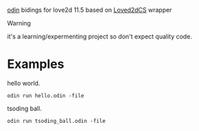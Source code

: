 [odin](https://odin-lang.org) bidings for love2d 11.5 based on [Loved2dCS](https://github.com/endlesstravel/Love2dCS) wrapper

> [!WARNING]  
> it's a learning/expermenting project so don't expect quality code.

# Examples

hello world.
```
odin run hello.odin -file
```

tsoding ball.
```
odin run tsoding_ball.odin -file
```

